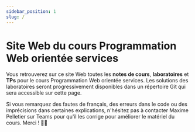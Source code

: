 ```yaml
---
sidebar_position: 1
slug: /
---
```


# Site Web du cours Programmation Web orientée services

Vous retrouverez sur ce site Web toutes les **notes de cours**, **laboratoires** et **TPs** pour le cours Programmation
Web orientée services. Les solutions des laboratoires seront progressivement disponibles dans un répertoire Git qui sera
accessible sur cette page.

Si vous remarquez des fautes de français, des erreurs dans le code ou des imprécisions dans certaines explications,
n'hésitez pas à contacter Maxime Pelletier sur Teams pour qu'il les corrige pour améliorer le matériel du cours. Merci ! 🙇‍♂️